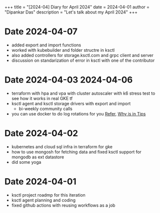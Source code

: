 +++
title = "[2024-04] Diary for April 2024"
date = 2024-04-01
author = "Dipankar Das"
description = "Let's talk about my April 2024"
+++

# Date 2024-04-07
* added export and import functions
* worked with kubebuilder and folder structre in ksctl
* also added controllers for storage.ksctl.com and grpc client and server
* discussion on standarization of error in ksctl with one of the contributor

# Date 2024-04-03 2024-04-06
* terraform with hpa and vpa with cluster autoscaler with k6 stress test to see how it works in real GKE tf
* ksctl agent and ksctl storage drivers with export and import
  * bi-weekly community calls
* you can use docker to do log rotations for you [Refer](https://docs.docker.com/config/containers/logging/local/), [Why is in Tips](https://docs.docker.com/config/containers/logging/configure/)

# Date 2024-04-02
* kubernetes and cloud sql infra in terraform for gke
* how to use mongosh for fetching data and fixed ksctl support for mongodb as ext datastore
* did some yoga

# Date 2024-04-01
* ksctl project roadmp for this iteration
* ksctl agent planning and coding
* fixed github actions with reusing workflows as a job

